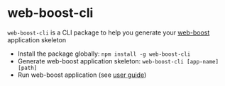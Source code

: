 # web-boost-cli

`web-boost-cli` is a CLI package to help you generate your [web-boost][1] application skeleton

* Install the package globally: `npm install -g web-boost-cli`
* Generate web-boost application skeleton: `web-boost-cli [app-name] [path]`
* Run web-boost application (see [user guide][2])

[1]: https://www.npmjs.com/package/web-boost
[2]: https://github.com/ddimitrioglo/web-boost/blob/master/README.md#usage
